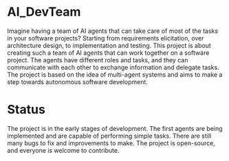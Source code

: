 # AI_DevTeam
Imagine having a team of AI agents that can take care of most of the tasks in your software projects? Starting from requirements elicitation, over architecture design, to implementation and testing. This project is about creating such a team of AI agents that can work together on a software project. The agents have different roles and tasks, and they can communicate with each other to exchange information and delegate tasks. The project is based on the idea of multi-agent systems and aims to make a step towards autonomous software development.

# Status
The project is in the early stages of development. The first agents are being implemented and are capable of performing simple tasks. There are still many bugs to fix and improvements to make. The project is open-source, and everyone is welcome to contribute.